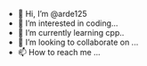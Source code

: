 - 👋 Hi, I’m @arde125
- 👀 I’m interested in coding...
- 🌱 I’m currently learning cpp..
- 💞️ I’m looking to collaborate on ...
- 📫 How to reach me ...

<!---
arde125/arde125 is a ✨ special ✨ repository because its `README.md` (this file) appears on your GitHub profile.
You can click the Preview link to take a look at your changes.
--->
